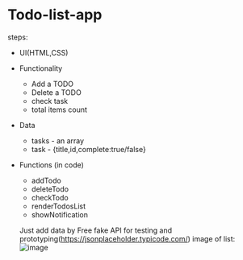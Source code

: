 # Todo-list-app

steps:

-  UI(HTML,CSS)
- Functionality
	- Add a TODO
	- Delete a TODO
	- check task
	- total items count
- Data
	- tasks - an array
	- task - {title,id,complete:true/false}
- Functions (in code)
	- addTodo
	- deleteTodo
	- checkTodo
	- renderTodosList
	- showNotification

	Just add data by Free fake API for testing and prototyping(https://jsonplaceholder.typicode.com/)
  image of list:
  ![image](https://user-images.githubusercontent.com/24652095/214120372-879142b0-04ea-44ee-bc3a-a7ea041881cc.png)
